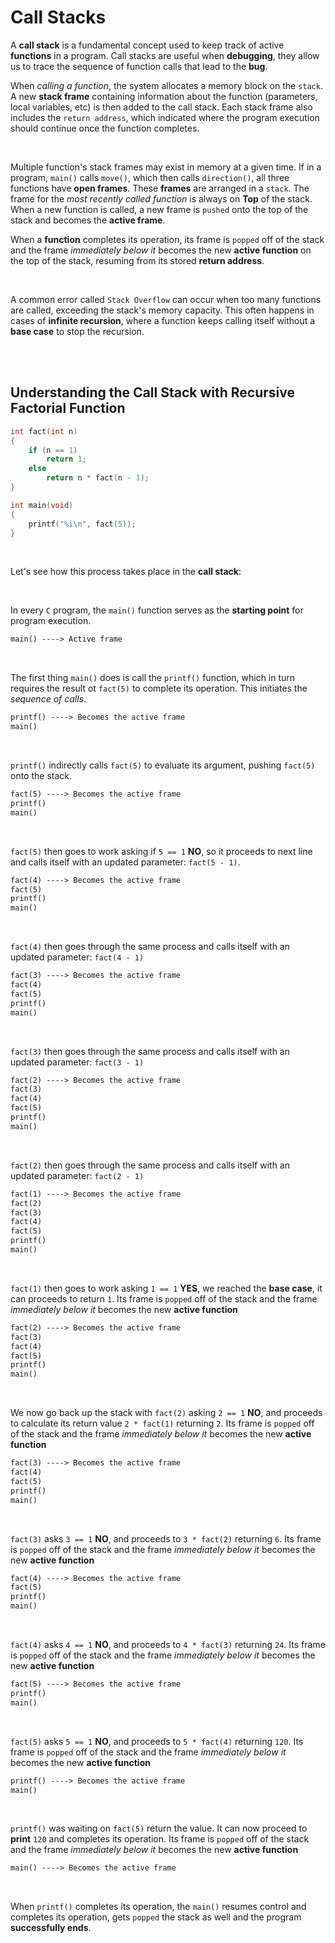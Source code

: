 # Call Stacks

A **call stack** is a fundamental concept used to keep track of active **functions** in a program. Call stacks are useful when **debugging**, they allow us to trace the sequence of function calls that lead to the **bug**.

When *calling a function*, the system allocates a memory block on the `stack`. A new **stack frame** containing information about the function (parameters, local variables, etc) is then added to the call stack. Each stack frame also includes the `return address`, which indicated where the program execution should continue once the function completes.

<br>

Multiple function's stack frames may exist in memory at a given time. If in a program, `main()` calls `move()`, which then calls `direction()`, all three functions have **open frames**. These **frames** are arranged in a `stack`. The frame for the *most recently called function* is always on **Top** of the stack. When a new function is called, a new frame is `pushed` onto the top of the stack and becomes the **active frame**.

When a **function** completes its operation, its frame is `popped` off of the stack and the frame *immediately below it* becomes the new **active function** on the top of the stack, resuming from its stored **return address**.

<br>

A common error called `Stack Overflow` can occur when too many functions are called, exceeding the stack's memory capacity. This often happens in cases of **infinite recursion**, where a function keeps calling itself without a **base case** to stop the recursion.

<br><br>

## Understanding the Call Stack with Recursive Factorial Function

```c
int fact(int n)
{
    if (n == 1)
        return 1;
    else
        return n * fact(n - 1);
}

int main(void)
{
    printf("%i\n", fact(5));
}
```
<br>

Let's see how this process takes place in the **call stack**:

<br>

In every `C` program, the `main()` function serves as the **starting point** for program execution.
```txt
main() ----> Active frame
```
<br>

The first thing `main()` does is call the `printf()` function, which in turn requires the result ot `fact(5)` to complete its operation. This initiates the *sequence of calls*.
```txt
printf() ----> Becomes the active frame
main()
```
<br>

`printf()` indirectly calls `fact(5)` to evaluate its argument, pushing `fact(5)` onto the stack.
```txt
fact(5) ----> Becomes the active frame
printf()
main()
```
<br>

`fact(5)` then goes to work asking if `5 == 1` **NO**, so it proceeds to next line and calls itself with an updated parameter: `fact(5 - 1)`.
```txt
fact(4) ----> Becomes the active frame
fact(5)
printf()
main()
```
<br>

`fact(4)` then goes through the same process and calls itself with an updated parameter: `fact(4 - 1)`
```txt
fact(3) ----> Becomes the active frame
fact(4)
fact(5)
printf()
main()
```
<br>

`fact(3)` then goes through the same process and calls itself with an updated parameter: `fact(3 - 1)`
```txt
fact(2) ----> Becomes the active frame
fact(3)
fact(4)
fact(5)
printf()
main()
```
<br>

`fact(2)` then goes through the same process and calls itself with an updated parameter: `fact(2 - 1)`
```txt
fact(1) ----> Becomes the active frame
fact(2)
fact(3)
fact(4)
fact(5)
printf()
main()
```
<br>

`fact(1)` then goes to work asking `1 == 1` **YES**, we reached the **base case**, it can proceeds to return `1`. Its frame is `popped` off of the stack and the frame *immediately below it* becomes the new **active function**
```txt
fact(2) ----> Becomes the active frame
fact(3)
fact(4)
fact(5)
printf()
main()
```
<br>

We now go back up the stack with `fact(2)` asking `2 == 1` **NO**, and proceeds to calculate its return value `2 * fact(1)` returning `2`. Its frame is `popped` off of the stack and the frame *immediately below it* becomes the new **active function**
```txt
fact(3) ----> Becomes the active frame
fact(4)
fact(5)
printf()
main()
```
<br>

`fact(3)` asks `3 == 1` **NO**, and proceeds to `3 * fact(2)` returning `6`. Its frame is `popped` off of the stack and the frame *immediately below it* becomes the new **active function**
```txt
fact(4) ----> Becomes the active frame
fact(5)
printf()
main()
```
<br>

`fact(4)` asks `4 == 1` **NO**, and proceeds to `4 * fact(3)` returning `24`. Its frame is `popped` off of the stack and the frame *immediately below it* becomes the new **active function**
```txt
fact(5) ----> Becomes the active frame
printf()
main()
```
<br>

`fact(5)` asks `5 == 1` **NO**, and proceeds to `5 * fact(4)` returning `120`. Its frame is `popped` off of the stack and the frame *immediately below it* becomes the new **active function**
```txt
printf() ----> Becomes the active frame
main()
```
<br>

`printf()` was waiting on `fact(5)` return the value. It can now proceed to **print** `120` and completes its operation. Its frame is `popped` off of the stack and the frame *immediately below it* becomes the new **active function**
```txt
main() ----> Becomes the active frame
```
<br>

When `printf()` completes its operation, the `main()` resumes control and completes its operation, gets `popped` the stack as well and the program **successfully ends**.
